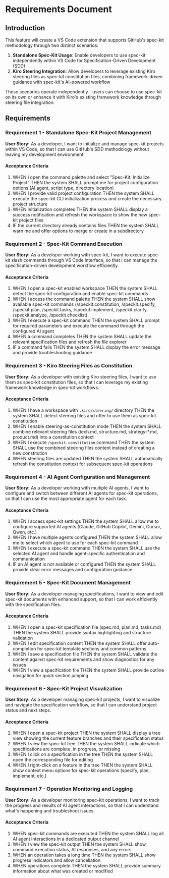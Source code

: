 # Requirements Document

## Introduction

This feature will create a VS Code extension that supports GitHub's spec-kit methodology through two distinct scenarios:

1. **Standalone Spec-Kit Usage**: Enable developers to use spec-kit independently within VS Code for Specification-Driven Development (SDD)
2. **Kiro Steering Integration**: Allow developers to leverage existing Kiro steering files as spec-kit constitution files, combining framework-driven guidance with spec-kit's AI-powered workflow

These scenarios operate independently - users can choose to use spec-kit on its own or enhance it with Kiro's existing framework knowledge through steering file integration.

## Requirements

### Requirement 1 - Standalone Spec-Kit Project Management

**User Story:** As a developer, I want to initialize and manage spec-kit projects within VS Code, so that I can use GitHub's SDD methodology without leaving my development environment.

#### Acceptance Criteria

1. WHEN I open the command palette and select "Spec-Kit: Initialize Project" THEN the system SHALL prompt me for project configuration options (AI agent, script type, directory location)
2. WHEN I provide valid project configuration THEN the system SHALL execute the spec-kit CLI initialization process and create the necessary project structure
3. WHEN initialization completes THEN the system SHALL display a success notification and refresh the workspace to show the new spec-kit project files
4. IF the current directory already contains files THEN the system SHALL warn me and offer options to merge or create in a subdirectory

### Requirement 2 - Spec-Kit Command Execution

**User Story:** As a developer working with spec-kit, I want to execute spec-kit slash commands through VS Code interface, so that I can manage the specification-driven development workflow efficiently.

#### Acceptance Criteria

1. WHEN I open a spec-kit enabled workspace THEN the system SHALL detect the spec-kit configuration and enable spec-kit commands
2. WHEN I access the command palette THEN the system SHALL show available spec-kit commands (/speckit.constitution, /speckit.specify, /speckit.plan, /speckit.tasks, /speckit.implement, /speckit.clarify, /speckit.analyze, /speckit.checklist)
3. WHEN I execute a spec-kit command THEN the system SHALL prompt for required parameters and execute the command through the configured AI agent
4. WHEN a command completes THEN the system SHALL update the relevant specification files and refresh the file explorer
5. IF a command fails THEN the system SHALL display the error message and provide troubleshooting guidance

### Requirement 3 - Kiro Steering Files as Constitution

**User Story:** As a developer with existing Kiro steering files, I want to use them as spec-kit constitution files, so that I can leverage my existing framework knowledge in spec-kit workflows.

#### Acceptance Criteria

1. WHEN I have a workspace with `.kiro/steering/` directory THEN the system SHALL detect steering files and offer to use them as spec-kit constitution
2. WHEN I enable steering-as-constitution mode THEN the system SHALL combine relevant steering files (tech.md, structure.md, strategy-*.md, product.md) into a constitution context
3. WHEN I execute `/speckit.constitution` command THEN the system SHALL use the combined steering files content instead of creating a new constitution
4. WHEN steering files are updated THEN the system SHALL automatically refresh the constitution context for subsequent spec-kit operations

### Requirement 4 - AI Agent Configuration and Management

**User Story:** As a developer working with multiple AI agents, I want to configure and switch between different AI agents for spec-kit operations, so that I can use the most appropriate agent for each task.

#### Acceptance Criteria

1. WHEN I access spec-kit settings THEN the system SHALL allow me to configure supported AI agents (Claude, GitHub Copilot, Gemini, Cursor, Qwen, etc.)
2. WHEN I have multiple agents configured THEN the system SHALL allow me to select which agent to use for each spec-kit command
3. WHEN I execute a spec-kit command THEN the system SHALL use the selected AI agent and handle agent-specific authentication and communication
4. IF an AI agent is not available or configured THEN the system SHALL provide clear error messages and configuration guidance

### Requirement 5 - Spec-Kit Document Management

**User Story:** As a developer managing specifications, I want to view and edit spec-kit documents with enhanced support, so that I can work efficiently with the specification files.

#### Acceptance Criteria

1. WHEN I open a spec-kit specification file (spec.md, plan.md, tasks.md) THEN the system SHALL provide syntax highlighting and structure validation
2. WHEN I edit specification content THEN the system SHALL offer auto-completion for spec-kit template sections and common patterns
3. WHEN I save a specification file THEN the system SHALL validate the content against spec-kit requirements and show diagnostics for any issues
4. WHEN I view a specification file THEN the system SHALL provide outline navigation for quick section jumping

### Requirement 6 - Spec-Kit Project Visualization

**User Story:** As a developer managing spec-kit projects, I want to visualize and navigate the specification workflow, so that I can understand project status and next steps.

#### Acceptance Criteria

1. WHEN I open a spec-kit project THEN the system SHALL display a tree view showing the current feature branches and their specification status
2. WHEN I view the spec-kit tree THEN the system SHALL indicate which specifications are complete, in progress, or missing
3. WHEN I click on a specification in the tree THEN the system SHALL open the corresponding file for editing
4. WHEN I right-click on a feature in the tree THEN the system SHALL show context menu options for spec-kit operations (specify, plan, implement, etc.)

### Requirement 7 - Operation Monitoring and Logging

**User Story:** As a developer monitoring spec-kit operations, I want to track the progress and results of AI agent interactions, so that I can understand what's happening and troubleshoot issues.

#### Acceptance Criteria

1. WHEN spec-kit commands are executed THEN the system SHALL log all AI agent interactions in a dedicated output channel
2. WHEN I view the spec-kit output THEN the system SHALL show command execution status, AI responses, and any errors
3. WHEN an operation takes a long time THEN the system SHALL show progress indicators and allow cancellation
4. WHEN operations complete THEN the system SHALL provide summary information about what was created or modified